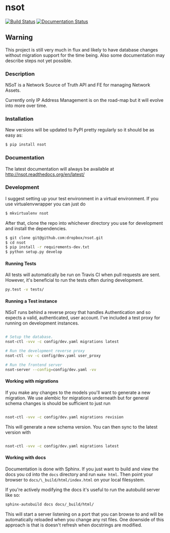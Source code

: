 # nsot

[![Build Status](https://travis-ci.org/dropbox/nsot.png?branch=master)](https://travis-ci.org/dropbox/nsot)
[![Documentation Status](https://readthedocs.org/projects/nsot/badge/?version=latest)](https://readthedocs.org/projects/nsot/?badge=latest)

## Warning

This project is still very much in flux and likely to have database changes without
migration support for the time being. Also some documentation may describe steps not yet possible.

### Description

NSoT is a Network Source of Truth API and FE for managing Network Assets.

Currently only IP Address Management is on the road-map but it will evolve
into more over time.


### Installation

New versions will be updated to PyPI pretty regularly so it should be as easy
as:

```bash
$ pip install nsot
```

### Documentation

The latest documentation will always be available at http://nsot.readthedocs.org/en/latest/

### Development

I suggest setting up your test environment in a virtual environment. If you use
virtualenvwrapper you can just do

```bash
$ mkvirtualenv nsot
```

After that, clone the repo into whichever directory you use for development
and install the dependencies.

```bash
$ git clone git@github.com:dropbox/nsot.git
$ cd nsot
$ pip install -r requirements-dev.txt
$ python setup.py develop
```
#### Running Tests
All tests will automatically be run on Travis CI when pull requests are sent.
However, it's beneficial to run the tests often during development.

```bash
py.test -v tests/
```

#### Running a Test instance

NSoT runs behind a reverse proxy that handles Authentication and so expects
a valid, authenticated, user account. I've included a test proxy for running
on development instances.

```bash

# Setup the database.
nsot-ctl -vvv -c config/dev.yaml migrations latest

# Run the development reverse proxy
nsot-ctl -vv -c config/dev.yaml user_proxy

# Run the frontend server
nsot-server --config=config/dev.yaml -vv

```

#### Working with migrations

If you make any changes to the models you'll want to generate a new migration.
We use alembic for migrations underneath but for general schema changes is
should be sufficient to just run

```bash

nsot-ctl -vvv -c config/dev.yaml migrations revision

```

This will generate a new schema version. You can then sync to the latest version
with

```bash

nsot-ctl -vvv -c config/dev.yaml migrations latest

```

#### Working with docs

Documentation is done with Sphinx. If you just want to build and view the docs you
cd into the `docs` directory and run `make html`. Then point your browser to
`docs/\_build/html/index.html` on your local filesystem.

If you're actively modifying the docs it's useful to run the autobuild server like
so:

```bash
sphinx-autobuild docs docs/_build/html/
```

This will start a server listening on a port that you can browse to and will
be automatically reloaded when you change any rst files. One downside of this
approach is that is doesn't refresh when docstrings are modified.
